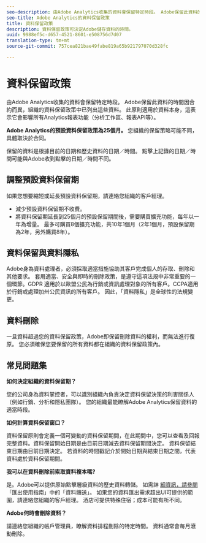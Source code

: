 ```yaml
---
seo-description: 由Adobe Analytics收集的資料會保留特定時段。 Adobe保留此資料的時間因合約而異，組織的資料保留政策中已列出這些資料。
seo-title: Adobe Analytics的資料保留政策
title: 資料保留政策
description: 資料保留政策可決定Adobe儲存資料的時間。
uuid: 9988ef5c-d657-4521-8601-e508756d7d07
translation-type: tm+mt
source-git-commit: 757cea821bae49fabe819a65b921797070d328fc

---
```



# 資料保留政策

由Adobe Analytics收集的資料會保留特定時段。 Adobe保留此資料的時間因合約而異，組織的資料保留政策中已列出這些資料。 此原則適用於資料本身，這表示它會影響所有Analytics報表功能（分析工作區、報表API等）。

**Adobe Analytics的預設資料保留政策為25個月。** 您組織的保留策略可能不同，具體取決於合同。

保留的資料是根據目前的日期和歷史資料的日期／時間。 點擊上記錄的日期／時間可能與Adobe收到點擊的日期／時間不同。

## 調整預設資料保留期

如果您想要縮短或延長預設資料保留期，請連絡您組織的客戶經理。

* 減少預設資料保留期不收費。
* 將資料保留期延長到25個月的預設保留期間後，需要購買擴充功能，每年以一年為增量。 最多可購買8個擴充功能，共10年1個月（2年1個月，預設保留期為2年，另外購買8年）。

## 資料保留與資料隱私

Adobe身為資料處理者，必須採取適當措施協助其客戶完成個人的存取、刪除和其他要求。 套用適當、安全與即時的刪除政策，是遵守這項法規中非常重要的一個環節。GDPR 適用於以歐盟公民為行銷或資訊處理對象的所有客戶。CCPA適用於行銷或處理加州公民資訊的所有客戶。 因此，「資料隱私」是全球性的法規變更。

## 資料刪除

一旦資料超過您的資料保留政策，Adobe即保留刪除資料的權利，而無法進行復原。 您必須確保您要保留的所有資料都在組織的資料保留政策內。

## 常見問題集

**如何決定組織的資料保留期？**

您的公司身為資料掌控者，可以識別組織內負責決定資料保留決策的利害關係人（例如行銷、分析和隱私團隊）。 您的組織最能瞭解Adobe Analytics保留資料的適當時段。

**如何計算資料保留窗口？**

資料保留原則會定義一個可變動的資料保留期間，在此期間中，您可以查看及回報完整資料。資料保留開始日期是由目前日期減去資料保留期間決定。 資料保留結束日期由目前日期決定。 若資料的時間戳記介於開始日期與結束日期之間，代表資料處於資料保留期間。

**我可以在資料刪除前索取資料複本嗎?**

是。Adobe可以提供原始點擊層級資料的歷史資料轉儲。 如需詳 [細資訊，請參閱](/help/export/analytics-data-feed/c-getstarted/data-feed-overview.md) 「匯出使用指南」中的「資料饋送」。 如果您的資料匯出需求超出UI可提供的範圍，請連絡您組織的客戶經理。 酒店可提供特殊住宿；成本可能有所不同。

**Adobe何時會刪除資料？**

請連絡您組織的帳戶管理員，瞭解資料排程刪除的特定時間。 資料通常會每月滾動刪除。
